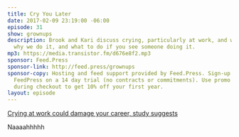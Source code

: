 ```yaml
---
title: Cry You Later
date: 2017-02-09 23:19:00 -06:00
episode: 31
show: grownups
description: Brook and Kari discuss crying, particularly at work, and what it means,
  why we do it, and what to do if you see someone doing it.
mp3: https://media.transistor.fm/d676e8f2.mp3
sponsor: Feed.Press
sponsor-link: http://feed.press/grownups
sponsor-copy: Hosting and feed support provided by Feed.Press. Sign-up today and try
  FeedPress on a 14 day trial (no contracts or commitments). Use promo code grownups
  during checkout to get 10% off your first year.
layout: episode
---
```


[Crying at work could damage your career, study suggests](http://www.cbc.ca/listen/shows/the-current/segment/11195443)

Naaaahhhhh
